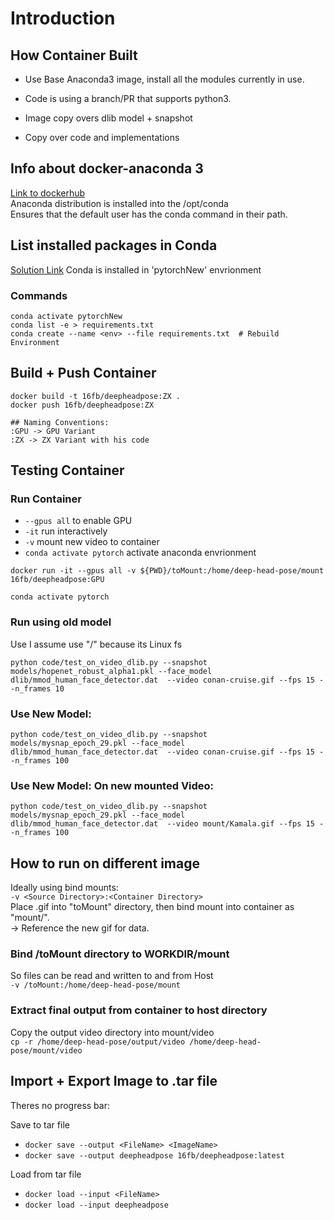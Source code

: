 # Introduction
## How Container Built
* Use Base Anaconda3 image, install all the modules currently in use.

* Code is using a branch/PR that supports python3.

* Image copy overs dlib model + snapshot

* Copy over code and implementations


## Info about docker-anaconda 3
[Link to dockerhub](https://hub.docker.com/r/continuumio/anaconda3)   \
Anaconda distribution is installed into the /opt/conda    \
Ensures that the default user has the conda command in their path.

## List installed packages in Conda
[Solution Link](https://stackoverflow.com/questions/50777849/from-conda-create-requirements-txt-for-pip3)
Conda is installed in 'pytorchNew' envrionment

### Commands
```
conda activate pytorchNew
conda list -e > requirements.txt
conda create --name <env> --file requirements.txt  # Rebuild Environment
```

## Build + Push Container
```
docker build -t 16fb/deepheadpose:ZX .
docker push 16fb/deepheadpose:ZX

## Naming Conventions:
:GPU -> GPU Variant
:ZX -> ZX Variant with his code
```
## Testing Container
### Run Container
* `--gpus all` to enable GPU
* `-it` run interactively
* `-v` mount new video to container
* `conda activate pytorch` activate anaconda envrionment
```
docker run -it --gpus all -v ${PWD}/toMount:/home/deep-head-pose/mount 16fb/deepheadpose:GPU

conda activate pytorch
```
### Run using old model
Use  I assume use "/" because its Linux fs

```
python code/test_on_video_dlib.py --snapshot models/hopenet_robust_alpha1.pkl --face_model dlib/mmod_human_face_detector.dat  --video conan-cruise.gif --fps 15 --n_frames 10
```

### **Use New Model:**
```
python code/test_on_video_dlib.py --snapshot models/mysnap_epoch_29.pkl --face_model dlib/mmod_human_face_detector.dat  --video conan-cruise.gif --fps 15 --n_frames 100
```

### **Use New Model:** On new mounted Video:
```
python code/test_on_video_dlib.py --snapshot models/mysnap_epoch_29.pkl --face_model dlib/mmod_human_face_detector.dat  --video mount/Kamala.gif --fps 15 --n_frames 100

```

## How to run on different image
Ideally using bind mounts:   \
`-v <Source Directory>:<Container Directory>`   \
Place .gif into "toMount" directory, then bind mount into container as "mount/".    \
-> Reference the new gif for data.
### Bind /toMount directory to WORKDIR/mount
So files can be read and written to and from Host  \
`-v /toMount:/home/deep-head-pose/mount`

### Extract final output from container to host directory
Copy the output video directory into mount/video  \
`cp -r /home/deep-head-pose/output/video /home/deep-head-pose/mount/video`

## Import + Export Image to .tar file
Theres no progress bar:

Save to tar file
* `docker save --output <FileName> <ImageName>`
* `docker save --output deepheadpose 16fb/deepheadpose:latest`

Load from tar file
* `docker load --input <FileName>`
* `docker load --input deepheadpose`

